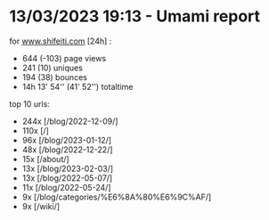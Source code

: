 # 13/03/2023 19:13 - Umami report
for www.shifeiti.com [24h] :

 - 644 (-103) page views
 - 241 (10) uniques
 - 194 (38) bounces
 - 14h 13' 54'' (41' 52'') totaltime


top 10 urls:
 - 244x [/blog/2022-12-09/]
 - 110x [/]
 - 96x [/blog/2023-01-12/]
 - 48x [/blog/2022-12-22/]
 - 15x [/about/]
 - 13x [/blog/2023-02-03/]
 - 13x [/blog/2022-05-07/]
 - 11x [/blog/2022-05-24/]
 - 9x [/blog/categories/%E6%8A%80%E6%9C%AF/]
 - 9x [/wiki/]



